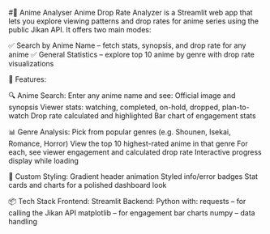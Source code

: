 #🎌 Anime Analyser
Anime Drop Rate Analyzer is a Streamlit web app that lets you explore viewing patterns and drop rates for anime series using the public Jikan API. It offers two main modes:

✅ Search by Anime Name – fetch stats, synopsis, and drop rate for any anime
✅ General Statistics – explore top 10 anime by genre with drop rate visualizations

🚀 Features:

🔍 Anime Search:
Enter any anime name and see:
Official image and synopsis
Viewer stats: watching, completed, on-hold, dropped, plan-to-watch
Drop rate calculated and highlighted
Bar chart of engagement stats

📊 Genre Analysis:
Pick from popular genres (e.g. Shounen, Isekai, Romance, Horror)
View the top 10 highest-rated anime in that genre
For each, see viewer engagement and calculated drop rate
Interactive progress display while loading

🎨 Custom Styling:
Gradient header animation
Styled info/error badges
Stat cards and charts for a polished dashboard look

📦 Tech Stack
Frontend: Streamlit
Backend: Python with:
requests – for calling the Jikan API
matplotlib – for engagement bar charts
numpy – data handling
